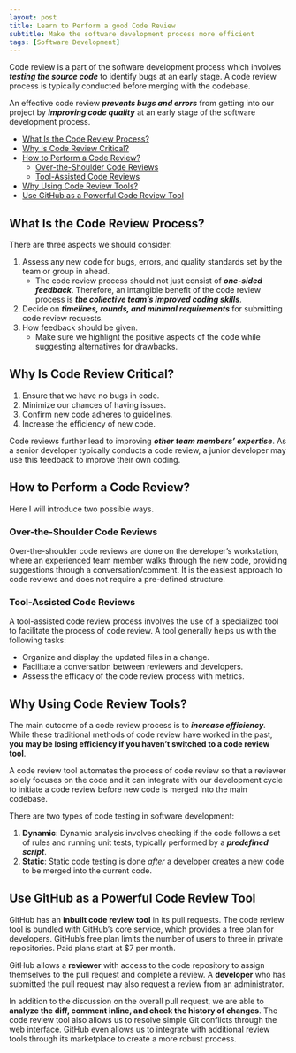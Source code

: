 ```yaml
---
layout: post
title: Learn to Perform a good Code Review
subtitle: Make the software development process more efficient
tags: [Software Development]
---
```


Code review is a part of the software development process which involves ***testing the source code*** to identify bugs at an early stage. A code review process is typically conducted before merging with the codebase.

An effective code review ***prevents bugs and errors*** from getting into our project by ***improving code quality*** at an early stage of the software development process.

- [What Is the Code Review Process?](#what-is-the-code-review-process)
- [Why Is Code Review Critical?](#why-is-code-review-critical)
- [How to Perform a Code Review?](#how-to-perform-a-code-review)
  - [Over-the-Shoulder Code Reviews](#over-the-shoulder-code-reviews)
  - [Tool-Assisted Code Reviews](#tool-assisted-code-reviews)
- [Why Using Code Review Tools?](#why-using-code-review-tools)
- [Use GitHub as a Powerful Code Review Tool](#use-github-as-a-powerful-code-review-tool)

## What Is the Code Review Process?

There are three aspects we should consider:

1. Assess any new code for bugs, errors, and quality standards set by the team or group in ahead.
   - The code review process should not just consist of ***one-sided feedback***. Therefore, an intangible benefit of the code review process is ***the collective team’s improved coding skills***.
2. Decide on ***timelines, rounds, and minimal requirements*** for submitting code review requests.
3. How feedback should be given.
    - Make sure we highlignt the positive aspects of the code while suggesting alternatives for drawbacks.

## Why Is Code Review Critical?

1. Ensure that we have no bugs in code.
2. Minimize our chances of having issues.
3. Confirm new code adheres to guidelines.
4. Increase the efficiency of new code.

Code reviews further lead to improving ***other team members’ expertise***. As a senior developer typically conducts a code review, a junior developer may use this feedback to improve their own coding.

## How to Perform a Code Review?

Here I will introduce two possible ways.

### Over-the-Shoulder Code Reviews

Over-the-shoulder code reviews are done on the developer’s workstation, where an experienced team member walks through the new code, providing suggestions through a conversation/comment. It is the easiest approach to code reviews and does not require a pre-defined structure.

### Tool-Assisted Code Reviews

A tool-assisted code review process involves the use of a specialized tool to facilitate the process of code review. A tool generally helps us with the following tasks:

- Organize and display the updated files in a change.
- Facilitate a conversation between reviewers and developers.
- Assess the efficacy of the code review process with metrics.

## Why Using Code Review Tools?

The main outcome of a code review process is to ***increase efficiency***. While these traditional methods of code review have worked in the past, **you may be losing efficiency if you haven’t switched to a code review tool**.

A code review tool automates the process of code review so that a reviewer solely focuses on the code and it can integrate with our development cycle to initiate a code review before new code is merged into the main codebase.

There are two types of code testing in software development:

1. **Dynamic**: Dynamic analysis involves checking if the code follows a set of rules and running unit tests, typically performed by a ***predefined script***.
2. **Static**: Static code testing is done *after* a developer creates a new code to be merged into the current code.

## Use GitHub as a Powerful Code Review Tool

GitHub has an **inbuilt code review tool** in its pull requests. The code review tool is bundled with GitHub’s core service, which provides a free plan for developers. GitHub’s free plan limits the number of users to three in private repositories. Paid plans start at $7 per month.

GitHub allows a **reviewer** with access to the code repository to assign themselves to the pull request and complete a review. A **developer** who has submitted the pull request may also request a review from an administrator.

In addition to the discussion on the overall pull request, we are able to **analyze the diff, comment inline, and check the history of changes**. The code review tool also allows us to resolve simple Git conflicts through the web interface. GitHub even allows us to integrate with additional review tools through its marketplace to create a more robust process.
